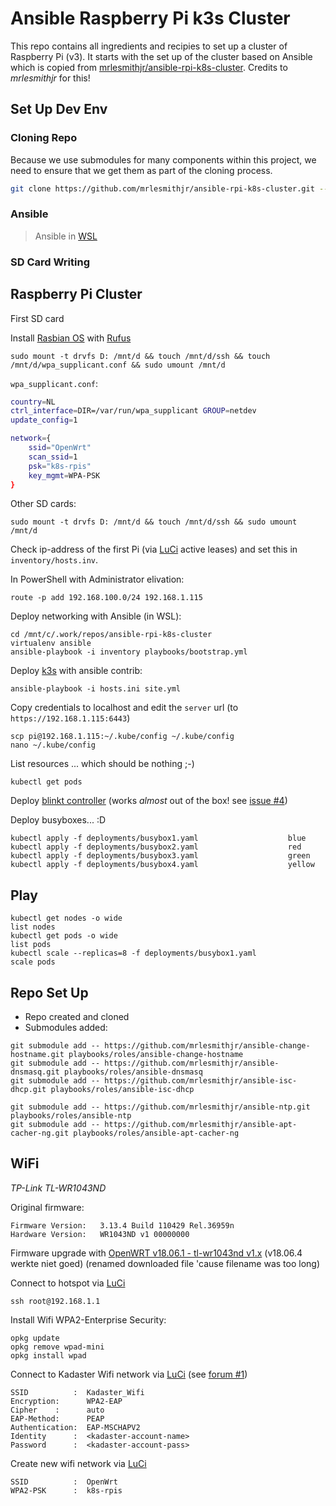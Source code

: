 # Ansible Raspberry Pi k3s Cluster

This repo contains all ingredients and recipies to set up a cluster of Raspberry Pi (v3).
It starts with the set up of the cluster based on Ansible which is copied from [mrlesmithjr/ansible-rpi-k8s-cluster](https://github.com/mrlesmithjr/ansible-rpi-k8s-cluster). Credits to *mrlesmithjr* for this!

## Set Up Dev Env

### Cloning Repo

Because we use submodules for many components within this project, we need to
ensure that we get them as part of the cloning process.

```bash
git clone https://github.com/mrlesmithjr/ansible-rpi-k8s-cluster.git --recurse-submodules
```

### Ansible

> Ansible in [WSL]()


### SD Card Writing


## Raspberry Pi Cluster

First SD card

Install [Rasbian OS]() with [Rufus]()

```
sudo mount -t drvfs D: /mnt/d && touch /mnt/d/ssh && touch /mnt/d/wpa_supplicant.conf && sudo umount /mnt/d
```

`wpa_supplicant.conf`:

```bash
country=NL
ctrl_interface=DIR=/var/run/wpa_supplicant GROUP=netdev
update_config=1

network={
    ssid="OpenWrt"
    scan_ssid=1
    psk="k8s-rpis"
    key_mgmt=WPA-PSK
}
```

Other SD cards:

```
sudo mount -t drvfs D: /mnt/d && touch /mnt/d/ssh && sudo umount /mnt/d
```

Check ip-address of the first Pi (via [LuCi](http://192.168.1.1/cgi-bin/luci/admin/status/overview) active leases) and set this in `inventory/hosts.inv`.

In PowerShell with Administrator elivation:

```
route -p add 192.168.100.0/24 192.168.1.115
```

Deploy networking with Ansible (in WSL):

```
cd /mnt/c/.work/repos/ansible-rpi-k8s-cluster
virtualenv ansible
ansible-playbook -i inventory playbooks/bootstrap.yml
```

Deploy [k3s]() with ansible contrib:

```
ansible-playbook -i hosts.ini site.yml
```

Copy credentials to localhost and edit the `server` url (to `https://192.168.1.115:6443`)

```
scp pi@192.168.1.115:~/.kube/config ~/.kube/config
nano ~/.kube/config
```

List resources ... which should be nothing ;-)

```
kubectl get pods
```

Deploy [blinkt controller](https://github.com/apprenda/blinkt-k8s-controller) (works _almost_ out of the box! see [issue #4](https://github.com/apprenda/blinkt-k8s-controller/issues/4#issuecomment-555208803))

Deploy busyboxes... :D

```
kubectl apply -f deployments/busybox1.yaml                    blue
kubectl apply -f deployments/busybox2.yaml                    red
kubectl apply -f deployments/busybox3.yaml                    green
kubectl apply -f deployments/busybox4.yaml                    yellow
```

## Play

```
kubectl get nodes -o wide                                           list nodes
kubectl get pods -o wide                                            list pods
kubectl scale --replicas=8 -f deployments/busybox1.yaml             scale pods
```

## Repo Set Up

- Repo created and cloned
- Submodules added:

```
git submodule add -- https://github.com/mrlesmithjr/ansible-change-hostname.git playbooks/roles/ansible-change-hostname
git submodule add -- https://github.com/mrlesmithjr/ansible-dnsmasq.git playbooks/roles/ansible-dnsmasq
git submodule add -- https://github.com/mrlesmithjr/ansible-isc-dhcp.git playbooks/roles/ansible-isc-dhcp

git submodule add -- https://github.com/mrlesmithjr/ansible-ntp.git playbooks/roles/ansible-ntp
git submodule add -- https://github.com/mrlesmithjr/ansible-apt-cacher-ng.git playbooks/roles/ansible-apt-cacher-ng
```

## WiFi

_TP-Link TL-WR1043ND_

Original firmware:
```
Firmware Version:	3.13.4 Build 110429 Rel.36959n
Hardware Version:	WR1043ND v1 00000000
```

Firmware upgrade with [OpenWRT v18.06.1 - tl-wr1043nd v1.x](https://openwrt.org/toh/tp-link/tl-wr1043nd) (v18.06.4 werkte niet goed) (renamed downloaded file 'cause filename was too long)

Connect to hotspot via [LuCi](http://192.168.1.1/cgi-bin/luci/admin/network/wireless)

`ssh root@192.168.1.1`

Install Wifi WPA2-Enterprise Security:

```
opkg update
opkg remove wpad-mini
opkg install wpad
```

Connect to Kadaster Wifi network via [LuCi](http://192.168.1.1/cgi-bin/luci/admin/network/wireless) (see [forum #1](https://forum.openwrt.org/t/solved-connect-to-wpa2-enterprise/33223/3))

```
SSID          :  Kadaster_Wifi
Encryption:      WPA2-EAP
Cipher    :      auto
EAP-Method:      PEAP
Authentication:  EAP-MSCHAPV2
Identity      :  <kadaster-account-name>
Password      :  <kadaster-account-pass>
```


Create new wifi network via [LuCi](http://192.168.1.1/cgi-bin/luci/admin/network/wireless)

```
SSID          :  OpenWrt
WPA2-PSK      :  k8s-rpis
```
